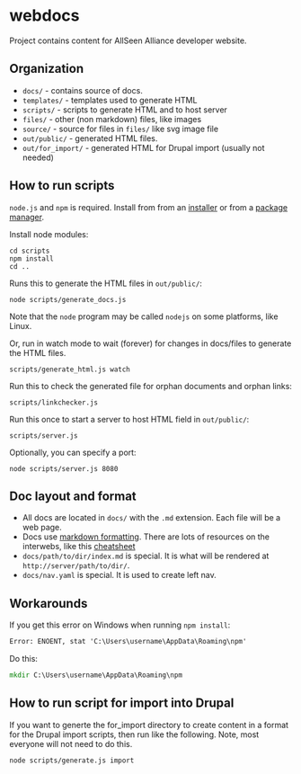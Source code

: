 webdocs
=======

Project contains content for AllSeen Alliance developer website.

Organization
------------

* `docs/` - contains source of docs.
* `templates/` - templates used to generate HTML
* `scripts/` - scripts to generate HTML and to host server
* `files/` - other (non markdown) files, like images
* `source/` - source for files in `files/` like svg image file
* `out/public/` - generated HTML files.
* `out/for_import/` - generated HTML for Drupal import (usually not needed)

How to run scripts
------------------

`node.js` and `npm` is required.  Install from from an [installer][] or 
from a [package manager][].

[installer]: http://nodejs.org/download/
[package manager]: https://github.com/joyent/node/wiki/Installing-Node.js-via-package-manager

Install node modules:

    cd scripts
    npm install
    cd ..

Runs this to generate the HTML files in `out/public/`:

    node scripts/generate_docs.js

Note that the `node` program may be called `nodejs` on some 
platforms, like Linux.

Or, run in watch mode to wait (forever) for changes in docs/files to generate the HTML files.

    scripts/generate_html.js watch

Run this to check the generated file for orphan documents and orphan links:

    scripts/linkchecker.js

Run this once to start a server to host HTML field in `out/public/`:

    scripts/server.js

Optionally, you can specify a port:

    node scripts/server.js 8080

Doc layout and format
---------------------

* All docs are located in `docs/` with the `.md` extension.  Each file will be a web page.
* Docs use [markdown formatting][].  There are lots of resources on the interwebs, like this [cheatsheet][]
* `docs/path/to/dir/index.md` is special.  It is what will be rendered at `http://server/path/to/dir/`.
* `docs/nav.yaml` is special. It is used to create left nav.

[markdown formatting]: http://daringfireball.net/projects/markdown/
[cheatsheet]: https://github.com/adam-p/markdown-here/wiki/Markdown-Cheatsheet

Workarounds
-----------

If you get this error on Windows when running `npm install`:

```bat
Error: ENOENT, stat 'C:\Users\username\AppData\Roaming\npm'
```

Do this:

```bat
mkdir C:\Users\username\AppData\Roaming\npm
```

How to run script for import into Drupal
----------------------------------------

If you want to generte the for_import directory to create content in a format
for the Drupal import scripts, then run like the following. Note, most everyone
will not need to do this.

    node scripts/generate.js import
